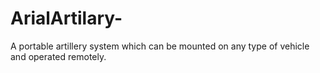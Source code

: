 # ArialArtilary-
A portable artillery system which can be mounted on any type of vehicle and operated remotely.
